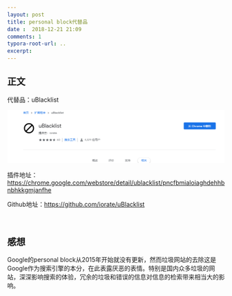 ```yaml
---
layout: post
title: personal block代替品
date :  2018-12-21 21:09
comments: 1
typora-root-url: ..
excerpt:
---
```


## 正文

代替品：uBlacklist

![1545397937486](/../assets/blog_res/1545397937486.png)

插件地址：https://chrome.google.com/webstore/detail/ublacklist/pncfbmialoiaghdehhbnbhkkgmjanfhe

Github地址：https://github.com/iorate/uBlacklist

<br>

## 感想

Google的personal block从2015年开始就没有更新，然而垃圾网站的去除这是Google作为搜索引擎的本分，在此表露厌恶的表情。特别是国内众多垃圾的网站，深深影响搜索的体验，冗余的垃圾和错误的信息对信息的检索带来相当大的影响。